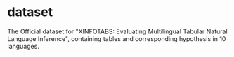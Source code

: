 # dataset
The Official dataset for "XINFOTABS: Evaluating Multilingual Tabular Natural Language Inference", containing tables and corresponding hypothesis in 10 languages.
